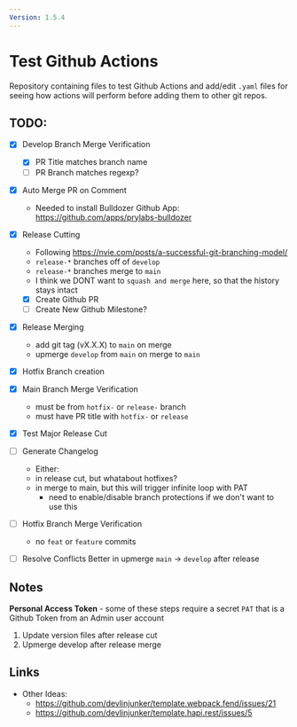 ```yaml
---
Version: 1.5.4
---
```


# Test Github Actions
Repository containing files to test Github Actions and add/edit `.yaml` files for seeing how actions will perform before adding them to other git repos.

## TODO:
 - [x] Develop Branch Merge Verification
    - [x] PR Title matches branch name
    - [ ] PR Branch matches regexp?
 - [x] Auto Merge PR on Comment
    - Needed to install Bulldozer Github App: https://github.com/apps/prylabs-bulldozer
 - [x] Release Cutting
    - Following https://nvie.com/posts/a-successful-git-branching-model/
    - `release-*` branches off of `develop`
    - `release-*` branches merge to `main`
    - I think we DONT want to `squash and merge` here, so that the history stays intact
    - [x] Create Github PR
    - [ ] Create New Github Milestone?
 - [x] Release Merging
    - add git tag (vX.X.X) to `main` on merge
    - upmerge `develop` from `main` on merge to `main`
 - [x] Hotfix Branch creation
 - [x] Main Branch Merge Verification
    - must be from `hotfix-` or `release-` branch
    - must have PR title with `hotfix-` or `release`
 - [x] Test Major Release Cut
 - [ ] Generate Changelog
      - Either:
      - in release cut, but whatabout hotfixes?
      - in merge to main, but this will trigger infinite loop with PAT
         - need to enable/disable branch protections if we don't want to use this
 - [ ] Hotfix Branch Merge Verification
    - no `feat` or `feature` commits
 - [ ] Resolve Conflicts Better in upmerge `main` -> `develop` after release


## Notes
**Personal Access Token** - some of these steps require a secret `PAT` that is a Github Token from an Admin user account
   1. Update version files after release cut
   2. Upmerge develop after release merge

## Links
 - Other Ideas: 
   - https://github.com/devlinjunker/template.webpack.fend/issues/21
   - https://github.com/devlinjunker/template.hapi.rest/issues/5
